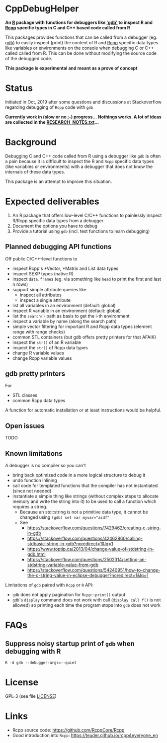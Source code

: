 # CppDebugHelper

**An [R](https://www.r-project.org/) package with functions for debuggers like ['gdb'](https://www.gnu.org/software/gdb/documentation/) to inspect R and [Rcpp](https://github.com/RcppCore/Rcpp) specific types in C and C++ based code called from R**

This packages provides functions that can be called from a debugger (eg. [gdb](https://www.gnu.org/software/gdb/documentation/))
to easily inspect (print) the content of R and [Rcpp](https://github.com/RcppCore/Rcpp) specific data types like variables or environments
on the console when debugging C or C++ called called from R.
This can be done without modifying the source code of the debugged code.

**This package is experimental and meant as a prove of concept**



# Status

Initiated in Oct, 2019 after some questions and discussions at Stackoverflow regarding debugging of `Rcpp` code with `gdb`

**Currently work in (slow or no ;-) progress... Nothings works. A lot of ideas are collected in the [RESEARCH_NOTES.txt](RESEARCH_NOTES.txt)...**



# Background

Debugging C and C++ code called from R using a debugger like `gdb` is often a pain because it is difficult to
inspect the R and `Rcpp` specific data types (like variables or environments) with a debugger that
does not know the internals of these data types.

This package is an attempt to improve this situation.


# Expected deliverables

1. An R package that offers low-level C/C++ functions to painlessly inspect R/Rcpp specific data types from a debugger
2. Document the options you have to debug
3. Provide a tutorial using `gdb` (incl. test functions to learn debugging)



## Planned debugging API functions

Off public C/C++-level functions to

- inspect Rcpp's *Vector, *Matrix and List data types
- inspect SEXP types (native R)
- inspect `data.frame`s (eg. via something like `head` to print the first and last n rows)
- support simple attribute queries like
  - inspect all attributes
  - inspect a single attribute
- list all variables in an environment (default: global)
- inspect R variable in an environment (default: global)
- list the `search()` path as basis to get the i-th environment
- inspect a variable by name (along the search path)
- simple vector filtering for important R and Rcpp data types (element range with range checks)
- common STL containers (but gdb offers pretty printers for that AFAIK) 
- inspect the `str()` of an R variable
- inspect the `str()` of Rcpp data types
- change R variable values
- change Rcpp variable values



## gdb pretty printers

For

- STL classes
- common Rcpp data types

A function for automatic installation or at least instructions would be helpful.


## Open issues

TODO



## Known limitations

A debugger is no compiler so you can't

- bring back optimized code in a more logical structure to debug it
- undo function inlining
- call code for templated functions that the compiler has not instantiated (since not needed)
- instantiate a simple thing like strings (without complex steps to allocate memory and write the string into it)
  to be used to call a function which requires a string.
  - Because an std::string is not a primitive data type, it cannot be changed using `(gdb) set var myvar="asdf"`
  - See
    - https://stackoverflow.com/questions/7429462/creating-c-string-in-gdb
    - https://stackoverflow.com/questions/42462860/calling-stdbasic-string-in-gdb?noredirect=1&lq=1
    - https://www.toptip.ca/2013/04/change-value-of-stdstring-in-gdb.html
    - https://stackoverflow.com/questions/2502314/setting-an-stdstring-variable-value-from-gdb
    - https://stackoverflow.com/questions/54240951/how-to-change-the-c-string-value-in-eclipse-debugger?noredirect=1&lq=1

Limitations of `gdb` paired with `Rcpp` or `R` API:

- `gdb` does not apply pagination for `Rcpp::print()` output
- `gdb`'s `display` command does not work with call (`display call f()` is not allowed)
  so printing each time the program stops into `gdb` does not work


# FAQs

## Suppress noisy startup print of `gdb` when debugging with R

```
R -d gdb --debugger-args=--quiet
```



# License

GPL-3 (see file [LICENSE](LICENSE))



# Links

- Rcpp source code: https://github.com/RcppCore/Rcpp
- Good introduction into `Rcpp`: https://teuder.github.io/rcpp4everyone_en
